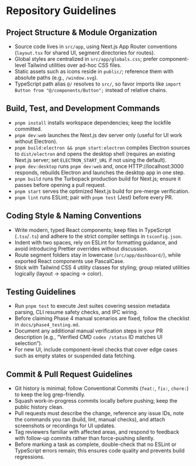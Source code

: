 # Repository Guidelines

## Project Structure & Module Organization
- Source code lives in `src/app`, using Next.js App Router conventions (`layout.tsx` for shared UI, segment directories for routes).
- Global styles are centralized in `src/app/globals.css`; prefer component-level Tailwind utilities over ad-hoc CSS files.
- Static assets such as icons reside in `public/`; reference them with absolute paths (e.g., `/window.svg`).
- TypeScript path alias `@/` resolves to `src/`, so favor imports like `import Button from "@/components/Button";` instead of relative chains.

## Build, Test, and Development Commands
- `pnpm install` installs workspace dependencies; keep the lockfile committed.
- `pnpm dev:web` launches the Next.js dev server only (useful for UI work without Electron).
- `pnpm build:electron && pnpm start:electron` compiles Electron sources to `dist/electron` and opens the desktop shell (requires an existing Next.js server; set `ELECTRON_START_URL` if not using the default).
- `pnpm dev:desktop` runs `pnpm dev:web` and, once HTTP://localhost:3000 responds, rebuilds Electron and launches the desktop app in one step.
- `pnpm build` runs the Turbopack production build for Next.js; ensure it passes before opening a pull request.
- `pnpm start` serves the optimized Next.js build for pre-merge verification.
- `pnpm lint` runs ESLint; pair with `pnpm test` (Jest) before every PR.

## Coding Style & Naming Conventions
- Write modern, typed React components; keep files in TypeScript (`.tsx`/`.ts`) and adhere to the strict compiler settings in `tsconfig.json`.
- Indent with two spaces, rely on ESLint for formatting guidance, and avoid introducing Prettier overrides without discussion.
- Route segment folders stay in lowercase (`src/app/dashboard/`), while exported React components use PascalCase.
- Stick with Tailwind CSS 4 utility classes for styling; group related utilities logically (layout → spacing → color).

## Testing Guidelines
- Run `pnpm test` to execute Jest suites covering session metadata parsing, CLI resume safety checks, and IPC wiring.
- Before claiming Phase 4 manual scenarios are fixed, follow the checklist in `docs/phase4_testing.md`.
- Document any additional manual verification steps in your PR description (e.g., “Verified CMD `codex /status` ID matches UI selection”).
- For new UI, include component-level checks that cover edge cases such as empty states or suspended data fetching.

## Commit & Pull Request Guidelines
- Git history is minimal; follow Conventional Commits (`feat:`, `fix:`, `chore:`) to keep the log grep-friendly.
- Squash work-in-progress commits locally before pushing; keep the public history clean.
- Pull requests must describe the change, reference any issue IDs, note the commands you ran (build, lint, manual checks), and attach screenshots or recordings for UI updates.
- Tag reviewers familiar with affected areas, and respond to feedback with follow-up commits rather than force-pushing silently.
- Before marking a task as complete, double-check that no ESLint or TypeScript errors remain; this ensures code quality and prevents build regressions.
